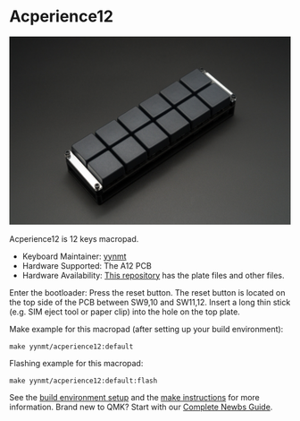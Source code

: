 # Acperience12

![Acperience12](https://raw.githubusercontent.com/yynmt/Acperience12/main/images/main_image.jpg)

Acperience12 is 12 keys macropad.

* Keyboard Maintainer: [yynmt](https://github.com/yynmt)
* Hardware Supported: The A12 PCB
* Hardware Availability: [This repository](https://github.com/yynmt/Acperience12) has the plate files and other files.

Enter the bootloader: Press the reset button. The reset button is located on the top side of the PCB between SW9,10 and SW11,12. Insert a long thin stick (e.g. SIM eject tool or paper clip) into the hole on the top plate.

Make example for this macropad (after setting up your build environment):

    make yynmt/acperience12:default

Flashing example for this macropad:

    make yynmt/acperience12:default:flash

See the [build environment setup](https://docs.qmk.fm/#/getting_started_build_tools) and the [make instructions](https://docs.qmk.fm/#/getting_started_make_guide) for more information. Brand new to QMK? Start with our [Complete Newbs Guide](https://docs.qmk.fm/#/newbs).
